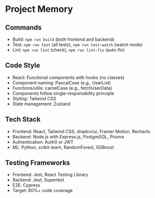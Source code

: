 # Project Memory

## Commands
- Build: `npm run build` (both frontend and backend)
- Test: `npm run test` (all tests), `npm run test:watch` (watch mode)
- Lint: `npm run lint` (check), `npm run lint:fix` (auto-fix)

## Code Style
- React: Functional components with hooks (no classes)
- Component naming: PascalCase (e.g., UserList)
- Functions/utils: camelCase (e.g., fetchUserData)
- Components follow single-responsibility principle
- Styling: Tailwind CSS
- State management: Zustand

## Tech Stack
- Frontend: React, Tailwind CSS, shadcn/ui, Framer Motion, Recharts
- Backend: Node.js with Express.js, PostgreSQL, Prisma
- Authentication: Auth0 or JWT
- ML: Python, scikit-learn, RandomForest, XGBoost

## Testing Frameworks
- Frontend: Jest, React Testing Library
- Backend: Jest, Supertest
- E2E: Cypress
- Target: 80%+ code coverage